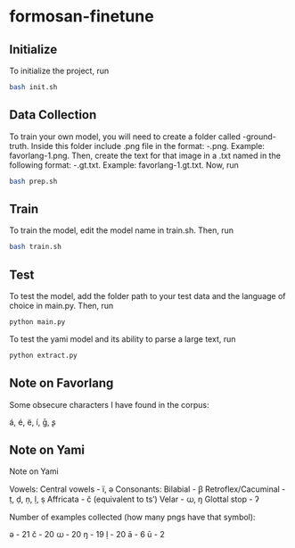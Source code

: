# formosan-finetune

## Initialize

To initialize the project, run
``` bash
bash init.sh
```

## Data Collection

To train your own model, you will need to create a folder called <language>-ground-truth. Inside this folder include .png file in the format: <language>-<index>.png. Example: favorlang-1.png. Then, create the text for that image in a .txt named in the following format: <language>-<index>.gt.txt. Example: favorlang-1.gt.txt. Now, run
``` bash
bash prep.sh
```

## Train

To train the model, edit the model name in train.sh. Then, run

```bash 
bash train.sh
```

## Test

To test the model, add the folder path to your test data and the language of choice in main.py. Then, run

```bash
python main.py
```

To test the yami model and its ability to parse a large text, run 

```bash
python extract.py
```

## Note on Favorlang

Some obsecure characters I have found in the corpus: 

á, é, ë, í, ḡ, ʂ 

## Note on Yami


Note on Yami

Vowels:
Central vowels - ï, ə
Consonants:
Bilabial - ꞵ
Retroflex/Cacuminal - ṭ, ḍ, ṇ, ḷ, ṣ
Affricata - č (equivalent to ts’)
Velar - ധ, ŋ
Glottal stop - ʔ


Number of examples collected (how many pngs have that symbol):

ə - 21
č - 20
ധ - 20
ŋ - 19
ḷ - 20
ā - 6
ū - 2 